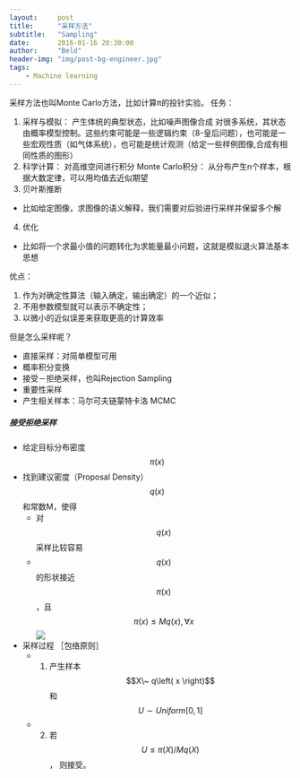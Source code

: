 ```yaml
---
layout:     post
title:      "采样方法"
subtitle:   "Sampling"
date:       2016-01-16 20:30:00
author:     "Beld"
header-img: "img/post-bg-engineer.jpg"
tags:
    - Machine learning
---
```


采样方法也叫Monte Carlo方法，比如计算π的投针实验。
任务：
1. 采样与模拟： 产生体统的典型状态，比如噪声图像合成
    对很多系统，其状态由概率模型控制。这些约束可能是一些逻辑约束（8-皇后问题），也可能是一些宏观性质（如气体系统），也可能是统计观测（给定一些样例图像,合成有相同性质的图形）
2. 科学计算： 对高维空间进行积分
    Monte Carlo积分： 从分布产生n个样本，根据大数定律，可以用均值去近似期望
3. 贝叶斯推断
  - 比如给定图像，求图像的语义解释，我们需要对后验进行采样并保留多个解
4. 优化
  - 比如将一个求最小值的问题转化为求能量最小问题，这就是模拟退火算法基本思想

优点：
1. 作为对确定性算法（输入确定，输出确定）的一个近似；
2. 不用参数模型就可以表示不确定性；
3. 以微小的近似误差来获取更高的计算效率

但是怎么采样呢？

- 直接采样：对简单模型可用
- 概率积分变换
- 接受－拒绝采样，也叫Rejection Sampling
- 重要性采样
- 产生相关样本：马尔可夫链蒙特卡洛 MCMC


##### 接受拒绝采样

- 给定目标分布密度$$π(x)$$
- 找到建议密度（Proposal Density）$$q(x)$$和常数M，使得
  - 对$$q(x)$$采样比较容易
  - $$q(x)$$的形状接近$$π(x)$$，且 $$\pi \left( x \right) \le Mq\left( x \right) ,\forall x$$
![  ](http://i4.tietuku.com/74ffe19758a7955e.png)
- 采样过程 ［包络原则］
  - 1. 产生样本$$X\~ q\left( x \right)$$和$$U\sim Uniform\left[ 0,1 \right] $$
  - 2. 若$$U\le \pi \left( X \right) /Mq\left( X \right) $$， 则接受。

